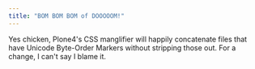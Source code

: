 ```yaml
---
title: "BOM BOM BOM of DOOOOOM!"
---
```



<p>Yes chicken, Plone4's CSS manglifier will happily concatenate files that have Unicode Byte-Order Markers without stripping those out. For a change, I can't say I blame it.</p>